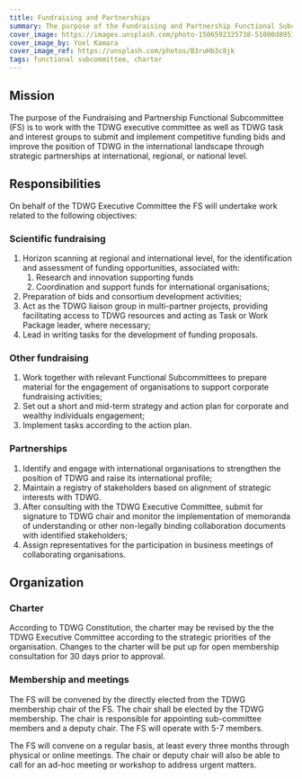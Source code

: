 ```yaml
---
title: Fundraising and Partnerships
summary: The purpose of the Fundraising and Partnership Functional Subcommittee is to work together with the TDWG executive committee as well as TDWG task and interest groups to submit and implement competitive funding bids and improve the position of TDWG in the international landscape through strategic partnerships at international, regional, or national level.
cover_image: https://images.unsplash.com/photo-1506592325738-51000d8957eb
cover_image_by: Yoel Kamara
cover_image_ref: https://unsplash.com/photos/B3ruHb3c8jk
tags: functional subcommittee, charter
---
```


## Mission

The purpose of the Fundraising and Partnership Functional Subcommittee (FS) is to work with the TDWG executive committee as well as TDWG task and interest groups to submit and implement competitive funding bids and improve the position of TDWG in the international landscape through strategic partnerships at international, regional, or national level.

## Responsibilities

On behalf of the TDWG Executive Committee the FS will undertake work related to the following objectives:

### Scientific fundraising 

1. Horizon scanning at regional and international level, for the identification and assessment of funding opportunities, associated with:
    1. Research and innovation supporting funds
    1. Coordination and support funds for international organisations;
1. Preparation of bids and consortium development activities;
1. Act as the TDWG liaison group in multi-partner projects, providing facilitating access to TDWG resources and acting as Task or Work Package leader, where necessary;
1. Lead in writing tasks for the development of funding proposals.

### Other fundraising

1. Work together with relevant Functional Subcommittees to prepare material for the engagement of organisations to support corporate fundraising activities;
1. Set out a short and mid-term strategy and action plan for corporate and wealthy individuals engagement;
1. Implement tasks according to the action plan.

### Partnerships

1. Identify and engage with international organisations to strengthen the position of TDWG and raise its international profile;
1. Maintain a registry of stakeholders based on alignment of strategic interests with TDWG.
1. After consulting with the TDWG Executive Committee, submit for signature to TDWG chair and monitor the implementation of memoranda of understanding or other non-legally binding collaboration documents with identified stakeholders;
1. Assign representatives for the participation in business meetings of collaborating organisations.

## Organization 

### Charter 

According to TDWG Constitution, the charter may be revised by the the TDWG Executive Committee according to the strategic priorities of the organisation. Changes to the charter will be put up for open membership consultation for 30 days prior to approval.

### Membership and meetings

The FS will be convened by the directly elected from the TDWG membership chair of the FS. The chair shall be elected by the TDWG membership. The chair is responsible for appointing sub-committee members and a deputy chair. The FS will operate with 5-7 members. 

The FS will convene on a regular basis, at least every three months through physical or online meetings. The chair or deputy chair will also be able to call for an ad-hoc meeting or workshop to address urgent matters.
